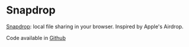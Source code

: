 # Snapdrop
[Snapdrop](https://snapdrop.net/): local file sharing in your browser. Inspired by Apple's Airdrop.

Code available in [Github](https://github.com/RobinLinus/snapdrop)